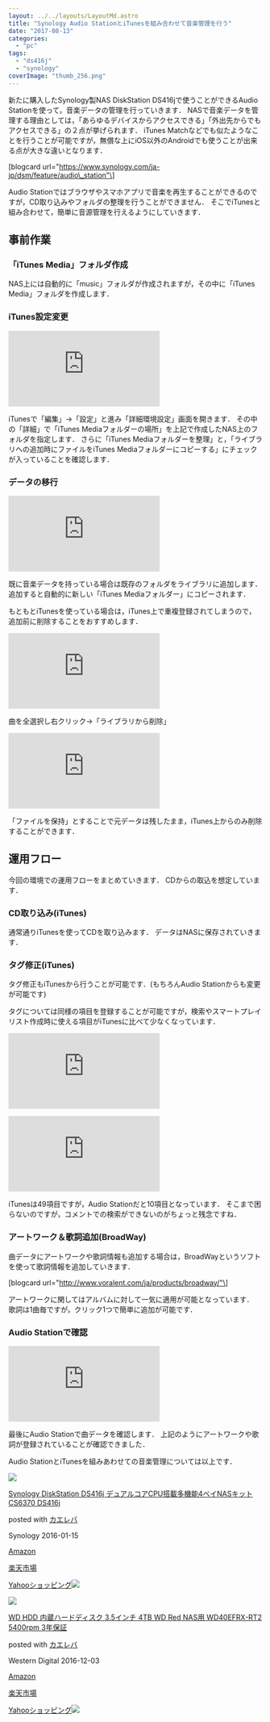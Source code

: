 ```yaml
---
layout: ../../layouts/LayoutMd.astro
title: "Synology Audio StationとiTunesを組み合わせて音楽管理を行う"
date: "2017-08-13"
categories: 
  - "pc"
tags: 
  - "ds416j"
  - "synology"
coverImage: "thumb_256.png"
---
```


新たに購入したSynology製NAS DiskStation DS416jで使うことができるAudio Stationを使って，音楽データの管理を行っていきます． NASで音楽データを管理する理由としては，「あらゆるデバイスからアクセスできる」「外出先からでもアクセスできる」の２点が挙げられます． iTunes Matchなどでも似たようなことを行うことが可能ですが，無償な上にiOS以外のAndroidでも使うことが出来る点が大きな違いとなります．

\[blogcard url="https://www.synology.com/ja-jp/dsm/feature/audio\_station"\]

Audio Stationではブラウザやスマホアプリで音楽を再生することができるのですが，CD取り込みやフォルダの整理を行うことができません． そこでiTunesと組み合わせて，簡単に音源管理を行えるようにしていきます．

## 事前作業

### 「iTunes Media」フォルダ作成

NAS上には自動的に「music」フォルダが作成されますが，その中に「iTunes Media」フォルダを作成します．

### iTunes設定変更

[![](https://mizuka123.net/zenphoto/zp-core/full-image.php?a=2017&i=2017-08-10_07h07_57.png&q=75&wmk=copyright_2017&dsp=Protected%20view&check=9ae95ffca3952a134741b012eb70519ca10727e3)](https://mizuka123.net/zenphoto/zp-core/full-image.php?a=2017&i=2017-08-10_07h07_57.png&q=75&wmk=copyright_2017&dsp=Protected%20view&check=9ae95ffca3952a134741b012eb70519ca10727e3)

iTunesで「編集」→「設定」と進み「詳細環境設定」画面を開きます． その中の「詳細」で「iTunes Mediaフォルダーの場所」を上記で作成したNAS上のフォルダを指定します． さらに「iTunes Mediaフォルダーを整理」と，「ライブラリへの追加時にファイルをiTunes Mediaフォルダーにコピーする」にチェックが入っていることを確認します．

### データの移行

[![](https://mizuka123.net/zenphoto/zp-core/full-image.php?a=2017&i=2017-08-10_07h12_20.png&q=75&wmk=copyright_2017&dsp=Protected%20view&check=9ae95ffca3952a134741b012eb70519ca10727e3)](https://mizuka123.net/zenphoto/zp-core/full-image.php?a=2017&i=2017-08-10_07h12_20.png&q=75&wmk=copyright_2017&dsp=Protected%20view&check=9ae95ffca3952a134741b012eb70519ca10727e3)

既に音楽データを持っている場合は既存のフォルダをライブラリに追加します． 追加すると自動的に新しい「iTunes Mediaフォルダー」にコピーされます．

もともとiTunesを使っている場合は，iTunes上で重複登録されてしまうので，追加前に削除することをおすすめします．

[![](https://mizuka123.net/zenphoto/zp-core/full-image.php?a=2017&i=2017-08-10_07h21_33.png&q=75&wmk=copyright_2017&dsp=Protected%20view&check=9ae95ffca3952a134741b012eb70519ca10727e3)](https://mizuka123.net/zenphoto/zp-core/full-image.php?a=2017&i=2017-08-10_07h21_33.png&q=75&wmk=copyright_2017&dsp=Protected%20view&check=9ae95ffca3952a134741b012eb70519ca10727e3)

曲を全選択し右クリック→「ライブラリから削除」

[![](https://mizuka123.net/zenphoto/zp-core/full-image.php?a=2017&i=2017-08-10_07h16_59.png&q=75&wmk=copyright_2017&dsp=Protected%20view&check=9ae95ffca3952a134741b012eb70519ca10727e3)](https://mizuka123.net/zenphoto/zp-core/full-image.php?a=2017&i=2017-08-10_07h16_59.png&q=75&wmk=copyright_2017&dsp=Protected%20view&check=9ae95ffca3952a134741b012eb70519ca10727e3)

「ファイルを保持」とすることで元データは残したまま，iTunes上からのみ削除することができます．

## 運用フロー

今回の環境での運用フローをまとめていきます． CDからの取込を想定しています．

### CD取り込み(iTunes)

通常通りiTunesを使ってCDを取り込みます． データはNASに保存されていきます．

### タグ修正(iTunes)

タグ修正もiTunesから行うことが可能です．(もちろんAudio Stationからも変更が可能です)

タグについては同様の項目を登録することが可能ですが，検索やスマートプレイリスト作成時に使える項目がiTunesに比べて少なくなっています．

[![](https://mizuka123.net/zenphoto/zp-core/full-image.php?a=2017&i=2017-08-10_07h32_26.png&q=75&wmk=copyright_2017&dsp=Protected%20view&check=9ae95ffca3952a134741b012eb70519ca10727e3)](https://mizuka123.net/zenphoto/zp-core/full-image.php?a=2017&i=2017-08-10_07h32_26.png&q=75&wmk=copyright_2017&dsp=Protected%20view&check=9ae95ffca3952a134741b012eb70519ca10727e3)

[![](https://mizuka123.net/zenphoto/zp-core/full-image.php?a=2017&i=2017-08-10_07h31_45.png&q=75&wmk=copyright_2017&dsp=Protected%20view&check=9ae95ffca3952a134741b012eb70519ca10727e3)](https://mizuka123.net/zenphoto/zp-core/full-image.php?a=2017&i=2017-08-10_07h31_45.png&q=75&wmk=copyright_2017&dsp=Protected%20view&check=9ae95ffca3952a134741b012eb70519ca10727e3)

iTunesは49項目ですが，Audio Stationだと10項目となっています． そこまで困らないのですが，コメントでの検索ができないのがちょっと残念ですね．

### アートワーク＆歌詞追加(BroadWay)

曲データにアートワークや歌詞情報も追加する場合は，BroadWayというソフトを使って歌詞情報を追加していきます．

\[blogcard url="http://www.voralent.com/ja/products/broadway/"\]

アートワークに関してはアルバムに対して一気に適用が可能となっています． 歌詞は1曲毎ですが，クリック1つで簡単に追加が可能です．

### Audio Stationで確認

[![](https://mizuka123.net/zenphoto/zp-core/full-image.php?a=2017&i=2017-08-13_21h37_07.png&q=75&wmk=copyright_2017&dsp=Protected%20view&check=9ae95ffca3952a134741b012eb70519ca10727e3)](https://mizuka123.net/zenphoto/zp-core/full-image.php?a=2017&i=2017-08-13_21h37_07.png&q=75&wmk=copyright_2017&dsp=Protected%20view&check=9ae95ffca3952a134741b012eb70519ca10727e3)

最後にAudio Stationで曲データを確認します． 上記のようにアートワークや歌詞が登録されていることが確認できました．

Audio StationとiTunesを組みあわせての音楽管理については以上です．

[![](images/41A1tXyz0jL._SL160_.jpg)](http://www.amazon.co.jp/exec/obidos/ASIN/B019R9RITA/mizuka123-22/)

[Synology DiskStation DS416j デュアルコアCPU搭載多機能4ベイNASキット CS6370 DS416j](http://www.amazon.co.jp/exec/obidos/ASIN/B019R9RITA/mizuka123-22/)

posted with [カエレバ](http://kaereba.com)

Synology 2016-01-15

[Amazon](http://www.amazon.co.jp/gp/search?keywords=Synology%20DiskStation%20DS416j%20%E3%83%87%E3%83%A5%E3%82%A2%E3%83%AB%E3%82%B3%E3%82%A2CPU%E6%90%AD%E8%BC%89%E5%A4%9A%E6%A9%9F%E8%83%BD4%E3%83%99%E3%82%A4NAS%E3%82%AD%E3%83%83%E3%83%88%20CS6370%20DS416j&__mk_ja_JP=%E3%82%AB%E3%82%BF%E3%82%AB%E3%83%8A&tag=mizuka123-22)

[楽天市場](https://hb.afl.rakuten.co.jp/hgc/032b53ee.4b34c5ee.0f4a541e.f440145e/?pc=http%3A%2F%2Fsearch.rakuten.co.jp%2Fsearch%2Fmall%2FSynology%2520DiskStation%2520DS416j%2520%25E3%2583%2587%25E3%2583%25A5%25E3%2582%25A2%25E3%2583%25AB%25E3%2582%25B3%25E3%2582%25A2CPU%25E6%2590%25AD%25E8%25BC%2589%25E5%25A4%259A%25E6%25A9%259F%25E8%2583%25BD4%25E3%2583%2599%25E3%2582%25A4NAS%25E3%2582%25AD%25E3%2583%2583%25E3%2583%2588%2520CS6370%2520DS416j%2F-%2Ff.1-p.1-s.1-sf.0-st.A-v.2%3Fx%3D0%26scid%3Daf_ich_link_urltxt%26m%3Dhttp%3A%2F%2Fm.rakuten.co.jp%2F)

[Yahooショッピング![](//ad.jp.ap.valuecommerce.com/servlet/gifbanner?sid=3066752&pid=881990642)](//ck.jp.ap.valuecommerce.com/servlet/referral?sid=3066752&pid=881990642&vc_url=http%3A%2F%2Fsearch.shopping.yahoo.co.jp%2Fsearch%3Fp%3DSynology%2520DiskStation%2520DS416j%2520%25E3%2583%2587%25E3%2583%25A5%25E3%2582%25A2%25E3%2583%25AB%25E3%2582%25B3%25E3%2582%25A2CPU%25E6%2590%25AD%25E8%25BC%2589%25E5%25A4%259A%25E6%25A9%259F%25E8%2583%25BD4%25E3%2583%2599%25E3%2582%25A4NAS%25E3%2582%25AD%25E3%2583%2583%25E3%2583%2588%2520CS6370%2520DS416j&vcptn=kaereba)

[![](images/514Ps11wc3L._SL160_.jpg)](http://www.amazon.co.jp/exec/obidos/ASIN/B01N00F9YO/mizuka123-22/)

[WD HDD 内蔵ハードディスク 3.5インチ 4TB WD Red NAS用 WD40EFRX-RT2 5400rpm 3年保証](http://www.amazon.co.jp/exec/obidos/ASIN/B01N00F9YO/mizuka123-22/)

posted with [カエレバ](http://kaereba.com)

Western Digital 2016-12-03

[Amazon](http://www.amazon.co.jp/gp/search?keywords=WD%20HDD%20%E5%86%85%E8%94%B5%E3%83%8F%E3%83%BC%E3%83%89%E3%83%87%E3%82%A3%E3%82%B9%E3%82%AF%203.5%E3%82%A4%E3%83%B3%E3%83%81%204TB%20WD%20Red%20NAS%E7%94%A8%20WD40EFRX-RT2%205400rpm%203%E5%B9%B4%E4%BF%9D%E8%A8%BC&__mk_ja_JP=%E3%82%AB%E3%82%BF%E3%82%AB%E3%83%8A&tag=mizuka123-22)

[楽天市場](https://hb.afl.rakuten.co.jp/hgc/032b53ee.4b34c5ee.0f4a541e.f440145e/?pc=http%3A%2F%2Fsearch.rakuten.co.jp%2Fsearch%2Fmall%2FWD%2520HDD%2520%25E5%2586%2585%25E8%2594%25B5%25E3%2583%258F%25E3%2583%25BC%25E3%2583%2589%25E3%2583%2587%25E3%2582%25A3%25E3%2582%25B9%25E3%2582%25AF%25203.5%25E3%2582%25A4%25E3%2583%25B3%25E3%2583%2581%25204TB%2520WD%2520Red%2520NAS%25E7%2594%25A8%2520WD40EFRX-RT2%25205400rpm%25203%25E5%25B9%25B4%25E4%25BF%259D%25E8%25A8%25BC%2F-%2Ff.1-p.1-s.1-sf.0-st.A-v.2%3Fx%3D0%26scid%3Daf_ich_link_urltxt%26m%3Dhttp%3A%2F%2Fm.rakuten.co.jp%2F)

[Yahooショッピング![](//ad.jp.ap.valuecommerce.com/servlet/gifbanner?sid=3066752&pid=881990642)](//ck.jp.ap.valuecommerce.com/servlet/referral?sid=3066752&pid=881990642&vc_url=http%3A%2F%2Fsearch.shopping.yahoo.co.jp%2Fsearch%3Fp%3DWD%2520HDD%2520%25E5%2586%2585%25E8%2594%25B5%25E3%2583%258F%25E3%2583%25BC%25E3%2583%2589%25E3%2583%2587%25E3%2582%25A3%25E3%2582%25B9%25E3%2582%25AF%25203.5%25E3%2582%25A4%25E3%2583%25B3%25E3%2583%2581%25204TB%2520WD%2520Red%2520NAS%25E7%2594%25A8%2520WD40EFRX-RT2%25205400rpm%25203%25E5%25B9%25B4%25E4%25BF%259D%25E8%25A8%25BC&vcptn=kaereba)
